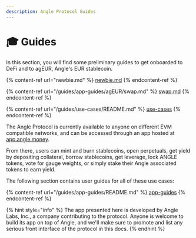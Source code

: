 ```yaml
---
description: Angle Protocol Guides
---
```


# 🎓 Guides

In this section, you will find some preliminary guides to get onboarded to DeFi and to agEUR, Angle's EUR stablecoin.

{% content-ref url="newbie.md" %}
[newbie.md](newbie.md)
{% endcontent-ref %}

{% content-ref url="/guides/app-guides/agEUR/swap.md" %}
[swap.md](/guides/app-guides/agEUR/swap.md)
{% endcontent-ref %}

{% content-ref url="/guides/use-cases/README.md" %}
[use-cases](/guides/use-cases/README.md)
{% endcontent-ref %}

The Angle Protocol is currently available to anyone on different EVM compatible networks, and can be accessed through an app hosted at [app.angle.money](https://app.angle.money/).

From there, users can mint and burn stablecoins, open perpetuals, get yield by depositing collateral, borrow stablecoins, get leverage, lock ANGLE tokens, vote for gauge weights, or simply stake their Angle associated tokens to earn yield.

The following section contains user guides for all of these use cases:

{% content-ref url="/guides/app-guides/README.md" %}
[app-guides](/guides/app-guides/README.md)
{% endcontent-ref %}

{% hint style="info" %}
The app presented here is developed by Angle Labs, Inc., a company contributing to the protocol. Anyone is welcome to build its app on top of Angle, and we'll make sure to promote and list any serious front interface of the protocol in this docs.
{% endhint %}
